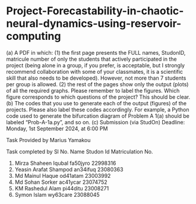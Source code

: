 # Project-Forecastability-in-chaotic-neural-dynamics-using-reservoir-computing

(a) A PDF in which: (1) the first page presents the FULL names, StudonID, matricule number of only the
students that actively participated in the project (being alone in a group, if you prefer, is acceptable, but
I strongly recommend collaboration with some of your classmates, it is a scientific skill that also needs to
be developed). However, not more than 7 students per group is allowed. (2) the rest of the pages show
only the output (plots) of all the required graphs. Please remember to label the figures. Which figure
corresponds to which questions of the project? This should be clear.
(b) The codes that you use to generate each of the output (figures) of the projects. Please also label these
codes accordingly. For example, a Python code used to generate the bifurcation diagram of Problem A
1(a) should be labeled “Prob-A-1a.py”, and so on.
(c) Submission (via StudOn) Deadline: Monday, 1st September 2024, at 6:00 PM

Task Provided by
Marius Yamakou

Task completed by
Sl No.	  Name 	              Studon Id 	      Matriculation No.
1.	Mirza Shaheen Iqubal	    fa50jyro	        22998316
2. 	Yeasin Arafat Shampod	    an34ifuq	        23080363
3.	Md Mainul Haque	          od41atam	        23003992
4.	Md Sohan Sorker	          ac41ycar	        23074752
5.	KM Rashedul Alam	        pi44ditu	        23008271
6.	Symon Islam	              wy63care	        23088045

